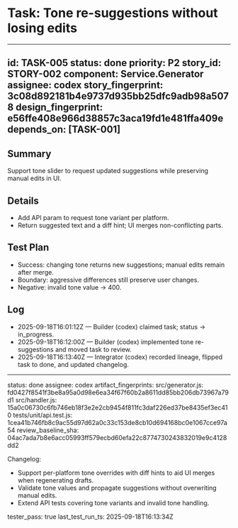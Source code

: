 # Task: Tone re-suggestions without losing edits

---
id: TASK-005
status: done
priority: P2
story_id: STORY-002
component: Service.Generator
assignee: codex
story_fingerprint: 3c08d892181b4e9737d935bb25dfc9adb98a5078
design_fingerprint: e56ffe408e966d38857c3aca19fd1e481ffa409e
depends_on: [TASK-001]
---

## Summary
Support tone slider to request updated suggestions while preserving manual edits in UI.

## Details
- Add API param to request tone variant per platform.
- Return suggested text and a diff hint; UI merges non-conflicting parts.

## Test Plan
- Success: changing tone returns new suggestions; manual edits remain after merge.
- Boundary: aggressive differences still preserve user changes.
- Negative: invalid tone value → 400.

## Log
- 2025-09-18T16:01:12Z — Builder (codex) claimed task; status -> in_progress.
- 2025-09-18T16:12:00Z — Builder (codex) implemented tone re-suggestions and moved task to review.
- 2025-09-18T16:13:40Z — Integrator (codex) recorded lineage, flipped task to done, and updated changelog.

---
status: done
assignee: codex
artifact_fingerprints:
  src/generator.js: fd0427f8541f3be8a95a0d98e6ea34f67f60b2a8611dd85bb206db73967a79d1
  src/handler.js: 15a0c06730c6fb746eb18f3e2e2cb9454f811fc3daf226ed37be8435ef3ec410
  tests/unit/api.test.js: 1cea41b746fb8c9ac55d97d62a0c33c153de8cb10d694168bc0e1067cce97a54
review_baseline_sha: 04ac7ada7b8e6acc05993ff579ecbd60efa22c8774730243832019e9c4128dd2

Changelog:
- Support per-platform tone overrides with diff hints to aid UI merges when regenerating drafts.
- Validate tone values and propagate suggestions without overwriting manual edits.
- Extend API tests covering tone variants and invalid tone handling.

tester_pass: true
last_test_run_ts: 2025-09-18T16:13:34Z
